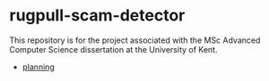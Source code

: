 # rugpull-scam-detector

This repository is for the project associated with the MSc Advanced Computer Science dissertation at the University of Kent.

- [planning](/PLANNING.md)
